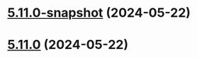 # [5.11.0-snapshot](https://github.com/jilarganti/arvis/compare/media@5.11.0...media@5.11.0-snapshot) (2024-05-22)



# [5.11.0](https://github.com/jilarganti/arvis/compare/media@0.1.19...media@5.11.0) (2024-05-22)
